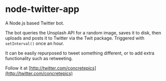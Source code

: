 # node-twitter-app
A Node.js based Twitter bot.

The bot queries the Unsplash API for a random image, saves it to disk, then uploads and posts it to Twitter via the Twit package.
Triggered with ```setInterval()``` once an hour. 

It can be easily repurposed to tweet something different, or to add extra functionality such as retweeting.

Follow it at [http://twitter.com/concretepics](http://twitter.com/concretepics)
